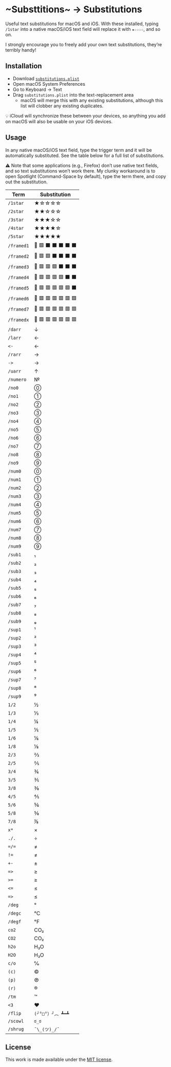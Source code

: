 # ~Substtitions~ → Substitutions

Useful text substitutions for macOS and iOS. With these installed, typing `/1star` into a native macOS/iOS text field will replace it with `★☆☆☆☆`, and so on.

I strongly encourage you to freely add your own text substitutions, they’re terribly handy!

## Installation

- Download [`substitutions.plist`](./substitutions.plist)
- Open macOS System Preferences
- Go to Keyboard → Text
- Drag `substitutions.plist` into the text-replacement area
  - macOS will merge this with any existing substitutions, although this list will clobber any existing duplicates.

💡 iCloud will synchronize these between your devices, so anything you add on macOS will also be usable on your iOS devices.

## Usage

In any native macOS/iOS text field, type the trigger term and it will be automatically substituted. See the table below for a full list of substitutions.

⚠️ Note that some applications (e.g., Firefox) don’t use native text fields, and so text substitutions won’t work there. My clunky workaround is to open Spotlight (Command-Space by default), type the term there, and copy out the substitution.

Term | Substitution
---- | -------------
`/1star` | ★☆☆☆☆
`/2star` | ★★☆☆☆
`/3star` | ★★★☆☆
`/4star` | ★★★★☆
`/5star` | ★★★★★
`/framed1` | 🎥 🟩 ⬛️ ⬛️ ⬛️ ⬛️ ⬛️
`/framed2` | 🎥 🟥 🟩 ⬛️ ⬛️ ⬛️ ⬛️
`/framed3` | 🎥 🟥 🟥 🟩 ⬛️ ⬛️ ⬛️
`/framed4` | 🎥 🟥 🟥 🟥 🟩 ⬛️ ⬛️
`/framed5` | 🎥 🟥 🟥 🟥 🟥 🟩 ⬛️
`/framed6` | 🎥 🟥 🟥 🟥 🟥 🟥 🟩
`/framed7` | 🎥 🟥 🟥 🟥 🟥 🟥 🟥
`/framedx` | 🎥 🟥 🟥 🟥 🟥 🟥 🟥
`/darr` | ↓
`/larr` | ←
`<-` | ←
`/rarr` | →
`->` | →
`/uarr` | ↑
`/numero` | №
`/no0` | ⓪
`/no1` | ①
`/no2` | ②
`/no3` | ③
`/no4` | ④
`/no5` | ⑤
`/no6` | ⑥
`/no7` | ⑦
`/no8` | ⑧
`/no9` | ⑨
`/num0` | ⓪
`/num1` | ①
`/num2` | ②
`/num3` | ③
`/num4` | ④
`/num5` | ⑤
`/num6` | ⑥
`/num7` | ⑦
`/num8` | ⑧
`/num9` | ⑨
`/sub1` | ₁
`/sub2` | ₂
`/sub3` | ₃
`/sub4` | ₄
`/sub5` | ₅
`/sub6` | ₆
`/sub7` | ₇
`/sub8` | ₈
`/sub9` | ₉
`/sup1` | ¹
`/sup2` | ²
`/sup3` | ³
`/sup4` | ⁴
`/sup5` | ⁵
`/sup6` | ⁶
`/sup7` | ⁷
`/sup8` | ⁸
`/sup9` | ⁹
`1/2` | ½
`1/3` | ⅓
`1/4` | ¼
`1/5` | ⅕
`1/6` | ⅙
`1/8` | ⅛
`2/3` | ⅔
`2/5` | ⅖
`3/4` | ¾
`3/5` | ⅗
`3/8` | ⅜
`4/5` | ⅘
`5/6` | ⅚
`5/8` | ⅝
`7/8` | ⅞
`x*` | ×
`./.` | ÷
`=/=` | ≠
`!=` | ≠
`+-` | ±
`=>` | ≥
`>=` | ≥
`<=` | ≤
`=>` | ≤
`/deg` | °
`/degc` | ℃
`/degf` | ℉
`co2` | CO₂
`CO2` | CO₂
`h2o` | H₂O
`H2O` | H₂O
`c/o` | ℅
`(c)` | ©
`(p)` | ℗
`(r)` | ®
`/tm` | ™
`<3` | ❤️
`/flip` | `(╯°□°）╯︵ ┻━┻`
`/scowl` | `ಠ_ಠ`
`/shrug` | `¯\_(ツ)_/¯`

## License

This work is made available under the [MIT license](./LICENSE).